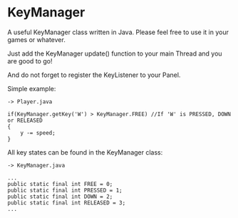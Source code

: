 # KeyManager
A useful KeyManager class written in Java. Please feel free to use it in your games or whatever.

Just add the KeyManager update() function to your main Thread and you are good to go!

And do not forget to register the KeyListener to your Panel.

Simple example:

    -> Player.java
      
    if(KeyManager.getKey('W') > KeyManager.FREE) //If 'W' is PRESSED, DOWN or RELEASED
    {
        y -= speed;
    }

All key states can be found in the KeyManager class:

    -> KeyManager.java

    ...
    public static final int FREE = 0;
    public static final int PRESSED = 1;
    public static final int DOWN = 2;
    public static final int RELEASED = 3;
    ...
